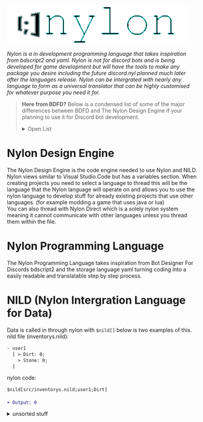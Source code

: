 <img src="https://github.com/Koomball/Nylon.io/blob/2f10c5391a90a5df8e07580a9e5217f62e3b0466/4634634643.png">

<i>Nylon is a in development programming language that takes inspiration from bdscript2 and yaml. Nylon is not for discord bots and is being developed for game development but will have the tools to make any package you desire including the future discord.nyl planned much later after the languages release. Nylon can be intergrated with nearly any language to form as a universal translator that can be highly customised for whatever purpose you need it for.</i>

> <b>Here from BDFD?</b>
> Below is a condensed list of some of the major differences between BDFD and The Nylon Design Engine if your planning to use it for Discord bot development. <br>
> <details> <summary> Open List </summary> 
> 
> ***Multiple Split Texts.***
>
> ***No Free Hosting.*** <br>
> you must source your own hosting to power the Nylon Design Engine or host on your own device.
> 
> ***No Free Data Storage.*** <br>
> you must store data locally or source your own data servers.
</details>

# Nylon Design Engine
The Nylon Design Engine is the code engine needed to use Nylon and NILD. Nylon views similar to Visual Studio Code but has a variables section. When creating projects you need to select a language to thread this will be the language that the Nylon language will operate on and allows you to use the nylon language to develop stuff for already existing projects that use other languages. (for example modding a game that uses java or lua) <br>
You can also thread with Nylon Direct which is a solely nylon system meaning it cannot communicate with other languages unless you thread them within the file. <br>

# Nylon Programming Language
The Nylon Programming Language takes inspiration from Bot Designer For Discords bdscript2 and the storage language yaml turning coding into a easily readable and translatable step by step process. <br>

# NILD (Nylon Intergration Language for Data)
Data is called in through nylon with `$nild[]` below is two examples of this. <br>
nild file (inventorys.nild):
```
- user1
  [ > Dirt: 0;
    > Stone: 0;
  ]
```
nylon code:
```diff
$nild[src/inventorys.nild;user1;Dirt]

+ Output: 0
```

<details> 
**config.nyls**
<details> <summary> config.nyls </summary>
  
```
- nylon config.nyls

- Settings
  [ - Watchers
      > Max Constant Watchers: 9;
      > Max Dormant Watchers: 30;
      > Max Active Watchers: 9;
    - Console / Output
      > Output: true;
      > Ouput Errors: true;
  ]

- File Configuration.
  [ > Watcher Folder: src/watchers/
    > Start Script: startScript.nyl
    > Packages Config: packages.nyls
  ]
```

---

</details> <summary>unsorted stuff</summary>

# Console Commands
**Install Package** <br>
Command: `nyl install` <br>
Example: `nyl i discord.nyl` <br>
use @ after package name to define specific version. <br>
Example: `nyl i discord.nyl@v0.1` <br>

**Run startScript.nyl** <br>
Command: `nyl startScript`

dnylconfig.nyls
```
- dnylconfig.nyls
  [ - Developed By: Nylon Developments
    - Version.
      [ > ver: 0.1; ]
    - Config.
      [ > enabled: true; ]
  ]
```
</details>


